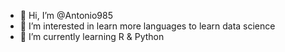 - 👋 Hi, I’m @Antonio985
- 👀 I’m interested in learn more languages to learn data science
- 🌱 I’m currently learning R & Python 

<!---
Antonio985/Antonio985 is a ✨ special ✨ repository because its `README.md` (this file) appears on your GitHub profile.
You can click the Preview link to take a look at your changes.
--->
